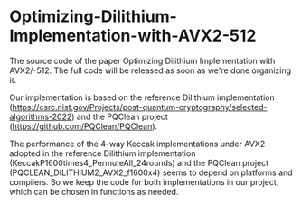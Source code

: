 # Optimizing-Dilithium-Implementation-with-AVX2-512
The source code of the paper Optimizing Dilithium Implementation with AVX2/-512. 
The full code will be released as soon as we're done organizing it.

Our implementation is based on the reference Dilithium implementation (https://csrc.nist.gov/Projects/post-quantum-cryptography/selected-algorithms-2022) and the PQClean project (https://github.com/PQClean/PQClean).

The performance of the 4-way Keccak implementations under AVX2 adopted in the reference Dilithium implementation (KeccakP1600times4_PermuteAll_24rounds) and the PQClean project (PQCLEAN_DILITHIUM2_AVX2_f1600x4) seems to depend on platforms and compilers. So we keep the code for both implementations in our project, which can be chosen in functions as needed.
